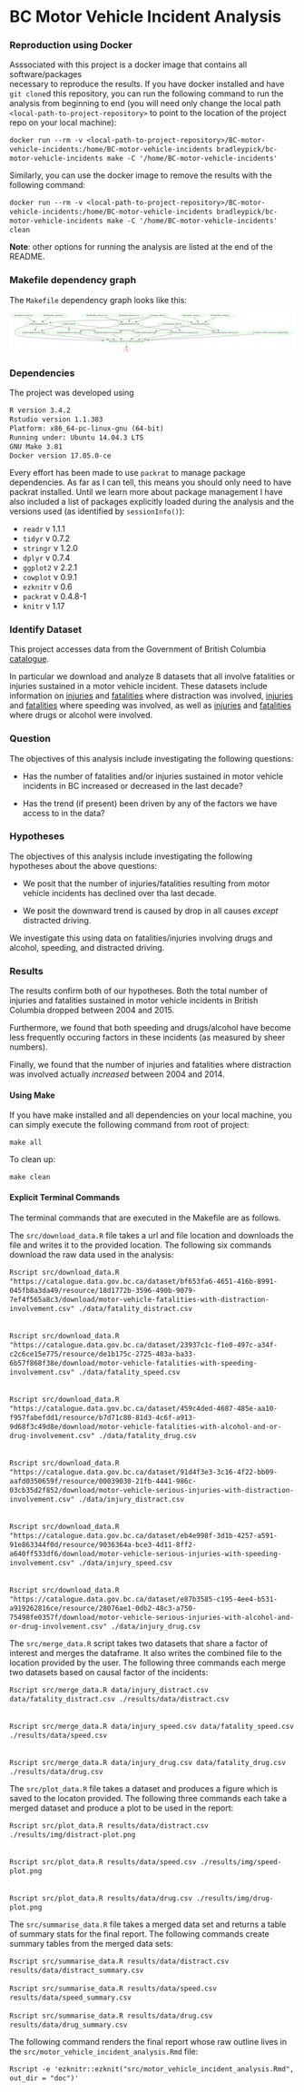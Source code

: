 # BC Motor Vehicle Incident Analysis

### Reproduction using Docker

Asssociated with this project is a docker image that contains all software/packages  
necessary to reproduce the results. If you have docker installed and have `git clone`d
this repository, you can run the following command to run the analysis from
beginning to end (you will need only change the local path
  `<local-path-to-project-repository>`
to point to the location of the project repo on your local machine):

```
docker run --rm -v <local-path-to-project-repository>/BC-motor-vehicle-incidents:/home/BC-motor-vehicle-incidents bradleypick/bc-motor-vehicle-incidents make -C '/home/BC-motor-vehicle-incidents'
```

Similarly, you can use the docker image to remove the results with the following
command:

```
docker run --rm -v <local-path-to-project-repository>/BC-motor-vehicle-incidents:/home/BC-motor-vehicle-incidents bradleypick/bc-motor-vehicle-incidents make -C '/home/BC-motor-vehicle-incidents' clean
```

**Note**: other options for running the analysis are listed at the end of the
README.

### Makefile dependency graph

The `Makefile` dependency graph looks like this:

![](./Makefile.png)


### Dependencies

The project was developed using

```
R version 3.4.2
Rstudio version 1.1.383
Platform: x86_64-pc-linux-gnu (64-bit)
Running under: Ubuntu 14.04.3 LTS
GNU Make 3.81
Docker version 17.05.0-ce
```

Every effort has been made to use `packrat` to manage package dependencies. As far
as I can tell, this means you should only need to have packrat installed. Until
we learn more about package management I have also included a list of packages explicitly loaded during the analysis and the versions used (as identified by `sessionInfo()`):

- `readr` v 1.1.1
- `tidyr` v 0.7.2
- `stringr` v 1.2.0
- `dplyr` v 0.7.4
- `ggplot2` v 2.2.1
- `cowplot` v 0.9.1
- `ezknitr` v 0.6
- `packrat` v 0.4.8-1
- `knitr` v 1.17

### Identify Dataset

This project accesses data from the Government of British Columbia
[catalogue](https://catalogue.data.gov.bc.ca/dataset).

In particular we download and analyze 8 datasets that all involve fatalities
or injuries sustained in a motor vehicle incident. These datasets include information on [injuries](https://catalogue.data.gov.bc.ca/dataset/motor-vehicle-serious-injuries-with-distraction-involvement) and [fatalities](https://catalogue.data.gov.bc.ca/dataset/motor-vehicle-fatalities-with-distraction-involvement) where distraction was involved, [injuries](https://catalogue.data.gov.bc.ca/dataset/motor-vehicle-serious-injuries-with-speeding-involvement) and [fatalities](https://catalogue.data.gov.bc.ca/dataset/motor-vehicle-fatalities-with-speeding-involvement) where speeding was involved, as well as [injuries](https://catalogue.data.gov.bc.ca/dataset/motor-vehicle-serious-injuries-with-alcohol-and-or-drug-involvement) and [fatalities](https://catalogue.data.gov.bc.ca/dataset/motor-vehicle-fatalities-with-alcohol-and-or-drug-involvement) where drugs or alcohol were involved.

### Question

The objectives of this analysis include investigating the following questions:

- Has the number of fatalities and/or injuries sustained in motor vehicle
incidents in BC increased or decreased in the last decade?

- Has the trend (if present) been driven by any of the factors we have access
to in the data?

### Hypotheses

The objectives of this analysis include investigating the following hypotheses
about the above questions:

- We posit that the number of injuries/fatalities resulting from motor vehicle
incidents has declined over tha last decade.

- We posit the downward trend is caused by drop in all causes *except*
distracted driving.

We investigate this using data on fatalities/injuries involving
drugs and alcohol, speeding, and distracted driving.

### Results

The results confirm both of our hypotheses. Both the total number of injuries and fatalities sustained in motor vehicle incidents in British Columbia dropped between 2004 and 2015.

Furthermore, we found that both speeding and drugs/alcohol have become less frequently occuring factors in these incidents (as measured by sheer numbers).

Finally, we found that the number of injuries and fatalities where distraction was involved actually *increased* between 2004 and 2014.

#### Using Make

If you have make installed and all dependencies on your local machine, you can
simply execute the following command from root of project:

```
make all
```
To clean up:
```
make clean
```


#### Explicit Terminal Commands

The terminal commands that are executed in the Makefile are as follows.

The `src/download_data.R` file takes a url and file location and downloads the file and writes it to the provided location.
The following six commands download the raw data used in the analysis:

```
Rscript src/download_data.R "https://catalogue.data.gov.bc.ca/dataset/bf653fa6-4651-416b-8991-045fb8a3da49/resource/18d1772b-3596-490b-9079-7ef4f565a8c3/download/motor-vehicle-fatalities-with-distraction-involvement.csv" ./data/fatality_distract.csv


Rscript src/download_data.R "https://catalogue.data.gov.bc.ca/dataset/23937c1c-f1e0-497c-a34f-c2c6ce15e775/resource/de1b175c-2725-403a-ba33-6b57f868f38e/download/motor-vehicle-fatalities-with-speeding-involvement.csv" ./data/fatality_speed.csv


Rscript src/download_data.R "https://catalogue.data.gov.bc.ca/dataset/459c4ded-4687-485e-aa10-f957fabefdd1/resource/b7d71c80-81d3-4c6f-a913-9d68f3c49d8e/download/motor-vehicle-fatalities-with-alcohol-and-or-drug-involvement.csv" ./data/fatality_drug.csv


Rscript src/download_data.R "https://catalogue.data.gov.bc.ca/dataset/91d4f3e3-3c16-4f22-bb09-aafd0350659f/resource/00039030-21fb-4441-986c-03cb35d2f852/download/motor-vehicle-serious-injuries-with-distraction-involvement.csv" ./data/injury_distract.csv


Rscript src/download_data.R "https://catalogue.data.gov.bc.ca/dataset/eb4e998f-3d1b-4257-a591-91e863344f0d/resource/9036364a-bce3-4d11-8ff2-a640ff533df6/download/motor-vehicle-serious-injuries-with-speeding-involvement.csv" ./data/injury_speed.csv


Rscript src/download_data.R "https://catalogue.data.gov.bc.ca/dataset/e87b3585-c195-4ee4-b531-a919262816ce/resource/28076ae1-0db2-48c3-a750-75498fe0357f/download/motor-vehicle-serious-injuries-with-alcohol-and-or-drug-involvement.csv" ./data/injury_drug.csv
```
The `src/merge_data.R` script takes two datasets that share a factor of interest and merges the dataframe. It also writes the combined file to the location provided by the user.
The following three commands each merge two datasets based on causal factor of the incidents:

```
Rscript src/merge_data.R data/injury_distract.csv data/fatality_distract.csv ./results/data/distract.csv


Rscript src/merge_data.R data/injury_speed.csv data/fatality_speed.csv ./results/data/speed.csv


Rscript src/merge_data.R data/injury_drug.csv data/fatality_drug.csv ./results/data/drug.csv
```
The `src/plot_data.R` file takes a dataset and produces a figure which is saved to the locaton provided.
The following three commands each take a merged dataset and produce a plot to be used in the report:

```
Rscript src/plot_data.R results/data/distract.csv ./results/img/distract-plot.png


Rscript src/plot_data.R results/data/speed.csv ./results/img/speed-plot.png


Rscript src/plot_data.R results/data/drug.csv ./results/img/drug-plot.png
```
The `src/summarise_data.R` file takes a merged data set and returns a table of summary stats for the final report.
The following commands create summary tables from the merged data sets:
```
Rscript src/summarise_data.R results/data/distract.csv results/data/distract_summary.csv

Rscript src/summarise_data.R results/data/speed.csv results/data/speed_summary.csv

Rscript src/summarise_data.R results/data/drug.csv results/data/drug_summary.csv
```


The following command renders the final report whose raw outline lives in the `src/motor_vehicle_incident_analysis.Rmd` file:

```
Rscript -e 'ezknitr::ezknit("src/motor_vehicle_incident_analysis.Rmd", out_dir = "doc")'
```

